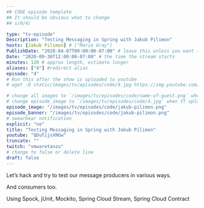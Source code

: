 ```yaml
---
## CODE episode template
## It should be obvious what to change
## s/0/4/

type: "tv-episode"
Description: "Testing Messaging in Spring with Jakub Pilimon"
hosts: [Jakub Pilimon] # ["Mario Gray"]
PublishDate: "2020-04-07T00:00:00-07:00" # leave this unless you want to schedule far ahead
Date: "2020-09-30T12:00:00-07:00" # the time the stream starts
minutes: 120 # approx length, estimate longer
aliases: ["4"] #redirect alias
episode: "4"
# Run this after the show is uploaded to youtube
# wget -O static/images/tv/episodes/code/4.jpg https://img.youtube.com/vi/QDuTijsXNGw/mqdefault.jpg

# change all images to `/images/tv/episodes/code/name-of-guest.png` when created.
# change episode_image to `/images/tv/episodes/code/4.jpg` when YT uploaded.
episode_image: "/images/tv/episodes/code/jakub-pilimon.png"
episode_banner: "/images/tv/episodes/code/jakub-pilimon.png"
# swearbear notification
explicit: "no"
title: "Testing Messaging in Spring with Jakub Pilimon"
youtube: "QDuTijsXNGw"
truncate: ""
twitch: "vmwaretanzu"
# change to false or delete line
draft: false
---
```


Let’s hack and try to test our message producers in various ways.

And consumers too.

Using Spock, jUnit, Mockito, Spring Cloud Stream, Spring Cloud Contract
